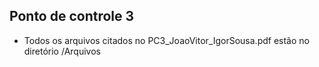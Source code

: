 ## Ponto de controle 3 

* Todos os arquivos citados no PC3_JoaoVitor_IgorSousa.pdf estão no diretório /Arquivos 
